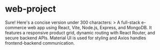 # web-project
Sure! Here's a concise version under 300 characters:  > A full-stack e-commerce web app using React, Vite, Node.js, Express, and MongoDB. It features a responsive product grid, dynamic routing with React Router, and secure backend APIs. Material UI is used for styling and Axios handles frontend-backend communication.
